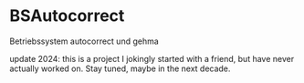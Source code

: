 # BSAutocorrect
Betriebssystem autocorrect und gehma

update 2024: this is a project I jokingly started with a friend, but have never actually worked on. Stay tuned, maybe in the next decade.
